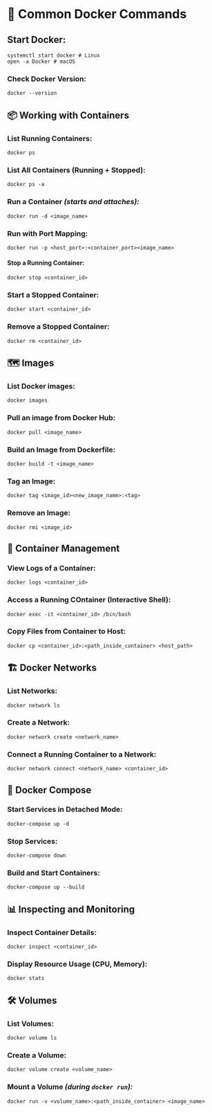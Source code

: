 # 🔧 Common Docker Commands
## Start Docker:
```
systemctl start docker # Linux
open -a Docker # macOS
```

### Check Docker Version:
```
docker --version
```

## 📦 Working with Containers
### List Running Containers:
```
docker ps
```

### List All Containers (Running + Stopped):
```
docker ps -a
```

### Run a Container ***(starts and attaches):***
```
docker run -d <image_name>
```

### Run with Port Mapping:
```
docker run -p <host_port>:<container_port><image_name>
```

#### Stop a Running Container:
```
docker stop <container_id>
```

### Start a Stopped Container:
```
docker start <container_id>
```

### Remove a Stopped Container:
```
docker rm <container_id>
```

## 🗺️ Images
### List Docker images:
```
docker images
```

### Pull an image from Docker Hub:
```
docker pull <image_name>
```

### Build an Image from Dockerfile:
```
docker build -t <image_name>
```

### Tag an Image:
```
docker tag <image_id><new_image_name>:<tag>
```

### Remove an Image:
```
docker rmi <image_id>
```

## 🔁 Container Management
### View Logs of a Container:
```
docker logs <container_id>
```

### Access a Running COntainer (Interactive Shell):
```
docker exec -it <container_id> /bin/bash
```

### Copy Files from Container to Host:
```
docker cp <container_id>:<path_inside_container> <host_path>
```

## 🏗️ Docker Networks
### List Networks:
```
docker network ls
```

### Create a Network:
```
docker network create <network_name>
```

### Connect a Running Container to a Network:
```
docker network connect <network_name> <container_id>
```

## 🐳 Docker Compose
### Start Services in Detached Mode:
```
docker-compose up -d
```

### Stop Services:
```
docker-compose down
```

### Build and Start Containers:
```
docker-compose up --build
```

## 📊 Inspecting and Monitoring
### Inspect Container Details:
```
docker inspect <container_id>
```

### Display Resource Usage (CPU, Memory):
```
docker stats
```

## 🛠️ Volumes
### List Volumes:
```
docker volume ls
```

### Create a Volume:
```
docker volume create <volume_name>
```

### Mount a Volume ***(during ``docker run``):***
```
docker run -v <volume_name>:<path_inside_container> <image_name>
```

